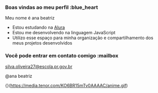 ### Boas vindas ao meu perfil :blue_heart

Meu nome é ana beatriz

- Estou estudando na [Alura](https://www.alura.com.br)
- Estou me desenvolvendo na linguagem JavaScript
- Utilizo esse espaço para minha organização e compartilhamento dos meus projetos desenvolvidos

### Você pode entrar em contato comigo :mailbox

silva.oliveira27@escola.pr.gov.br 

@ana beatriz

{}(https://media.tenor.com/KO6BR15mTv0AAAAC/anime.gif)
